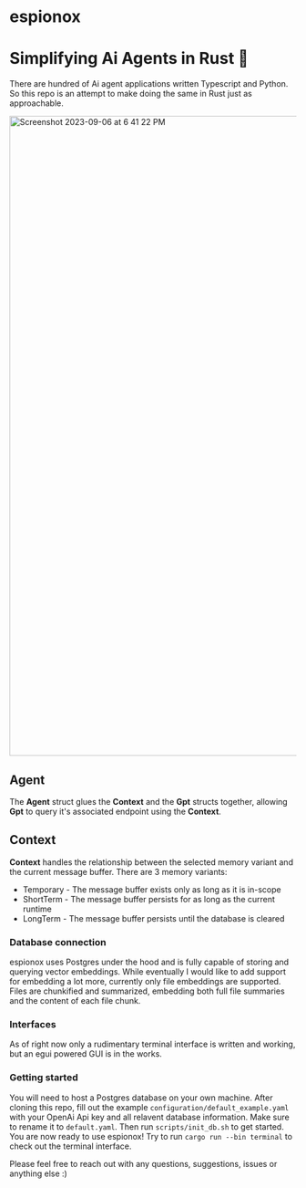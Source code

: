 # espionox 


# Simplifying Ai Agents in Rust 🦀
There are hundred of Ai agent applications written Typescript and Python. So this repo is an attempt to make doing the same in Rust just as approachable.


<img width="1122" alt="Screenshot 2023-09-06 at 6 41 22 PM" src="https://github.com/voidKandy/espionox/assets/121535853/16006fc5-85e2-4bc6-bdf5-aa356e90234f">

## Agent
The **Agent** struct glues the **Context** and the **Gpt** structs together, allowing **Gpt** to query it's associated endpoint using the **Context**.
## Context
**Context** handles the relationship between the selected memory variant and the current message buffer. There are 3 memory variants: 
* Temporary - The message buffer exists only as long as it is in-scope
* ShortTerm - The message buffer persists for as long as the current runtime
* LongTerm - The message buffer persists until the database is cleared
### Database connection
espionox uses Postgres under the hood and is fully capable of storing and querying vector embeddings. While eventually I would like to add support for embedding a lot more, currently only file embeddings are supported. Files are chunkified and summarized, embedding both full file summaries and the content of each file chunk.
### Interfaces
As of right now only a rudimentary terminal interface is written and working, but an egui powered GUI is in the works. 

### Getting started
You will need to host a Postgres database on your own machine. After cloning this repo, fill out the example `configuration/default_example.yaml` with your OpenAi Api key and all relavent database information. Make sure to rename it to `default.yaml`. Then run `scripts/init_db.sh` to get started. You are now ready to use espionox! Try to run `cargo run --bin terminal` to check out the terminal interface.

Please feel free to reach out with any questions, suggestions, issues or anything else :)
